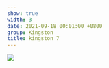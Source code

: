 ```yaml
---
show: true
width: 3
date: 2021-09-18 00:01:00 +0800
group: Kingston
title: kingston 7
---
```

<div>
<a href="/assets/images/photos/kingston/20231218-DSC00042.jpg" target="_blank">
    <img data-src="/assets/images/photos/kingston/20231218-DSC00042.jpg" class="lazy w-100 rounded-xl" src="{{ '/assets/images/empty_300x200.png' | relative_url }}">
</a>
</div>
